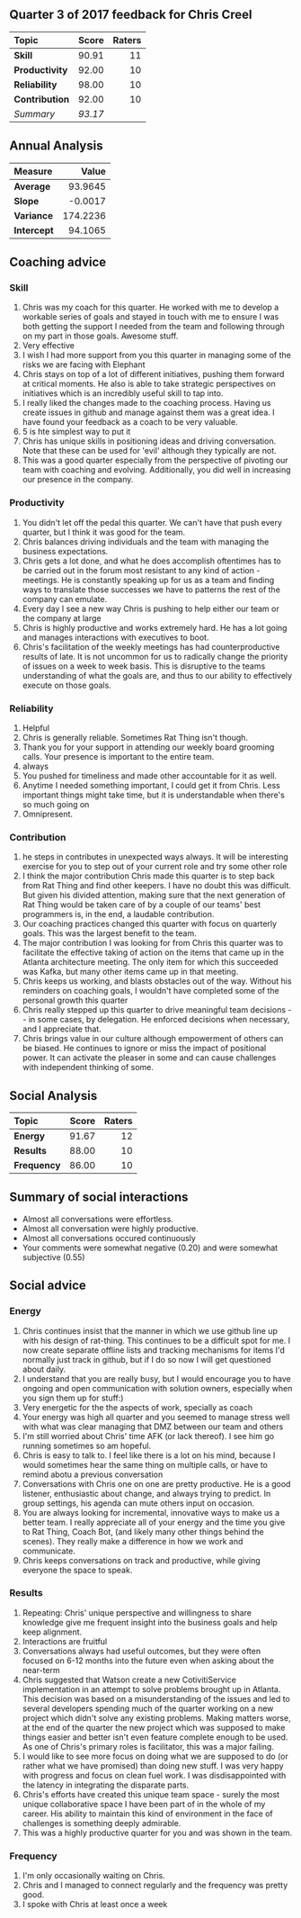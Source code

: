 ## Quarter 3 of 2017 feedback for Chris Creel
|Topic|Score|Raters|
|:---|---:|---:|
|**Skill**|90.91|11|
|**Productivity**|92.00|10|
|**Reliability**|98.00|10|
|**Contribution**|92.00|10|
|_*Summary*_|_*93.17*_||

## Annual Analysis
|Measure|Value|
|:---|---:|
|__Average__|93.9645|
|__Slope__|-0.0017|
|__Variance__|174.2236|
|__Intercept__|94.1065|

## Coaching advice
### Skill
1) Chris was my coach for this quarter. He worked with me to develop a workable series of goals and stayed in touch with me to ensure I was both getting the support I needed from the team and following through on my part in those goals. Awesome stuff.
2) Very effective
3) I wish I had more support from you this quarter in managing some of the risks we are facing with Elephant
4) Chris stays on top of a lot of different initiatives, pushing them forward at critical moments.  He also is able to take strategic perspectives on initiatives which is an incredibly useful skill to tap into.
5) I really liked the changes made to the coaching process. Having us create issues in github and manage against them was a great idea. I have found your feedback as a coach to be very valuable.
6) 5 is hte simplest way to put it
7) Chris has unique skills in positioning ideas and driving conversation. Note that these can be used for 'evil' although they typically are not. 
8) This was a good quarter especially from the perspective of pivoting our team with coaching and evolving.  Additionally, you did well in increasing our presence in the company.
### Productivity
1) You didn't let off the pedal this quarter.  We can't have that push every quarter, but I think it was good for the team.
2) Chris balances driving individuals and the team with managing the business expectations.
3) Chris gets a lot done, and what he does accomplish oftentimes has to be carried out in the forum most resistant to any kind of action - meetings.  He is constantly speaking up for us as a team and finding ways to translate those successes we have to patterns the rest of the company can emulate.
4) Every day I see a new way Chris is pushing to help either our team or the company at large
5) Chris is highly productive and works extremely hard. He has a lot going and manages interactions with executives to boot. 
6) Chris's facilitation of the weekly meetings has had counterproductive results of late. It is not uncommon for us to radically change the priority of issues on a week to week basis. This is disruptive to the teams understanding of what the goals are, and thus to our ability to effectively execute on those goals.
### Reliability
1) Helpful
2) Chris is generally reliable. Sometimes Rat Thing isn't though.
3) Thank you for your support in attending our weekly board grooming calls.  Your presence is important to the entire team.
4) always
5) You pushed for timeliness and made other accountable for it as well.
6) Anytime I needed something important, I could get it from Chris. Less important things might take time, but it is understandable when there's so much going on
7) Omnipresent.
### Contribution
1) he steps in contributes in unexpected ways always. It will be interesting exercise for you to step out of your current role and try some other role
2) I think the major contribution Chris made this quarter is to step back from Rat Thing and find other keepers.  I have no doubt this was difficult.  But given his divided attention, making sure that the next generation of Rat Thing would be taken care of by a couple of our teams' best programmers is, in the end, a laudable contribution.
3) Our coaching practices changed this quarter with focus on quarterly goals.  This was the largest benefit to the team.
4) The major contribution I was looking for from Chris this quarter was to facilitate the effective taking of action on the items that came up in the Atlanta architecture meeting. The only item for which this succeeded was Kafka, but many other items came up in that meeting.
5) Chris keeps us working, and blasts obstacles out of the way. Without his reminders on coaching goals, I wouldn't have completed some of the personal growth this quarter
6) Chris really stepped up this quarter to drive meaningful team decisions -- in some cases, by delegation. He enforced decisions when necessary, and I appreciate that.
7) Chris brings value in our culture although empowerment of others can be biased. He continues to ignore or miss the impact of positional power. It can activate the pleaser in some and can cause challenges with independent thinking of some.


## Social Analysis
|Topic|Score|Raters|
|:---|---:|---:|
|**Energy**|91.67|12|
|**Results**|88.00|10|
|**Frequency**|86.00|10|



## Summary of social interactions

   * Almost all conversations were effortless.
   * Almost all conversation were highly productive.
   * Almost all conversations occured continuously
   * Your comments were somewhat negative (0.20) and were somewhat subjective (0.55)

## Social advice
### Energy
1) Chris continues insist that the manner in which we use github line up with his design of rat-thing. This continues to be a difficult spot for me. I now create separate offline lists and tracking mechanisms for items I'd normally just track in github, but if I do so now I will get questioned about daily.
2) I understand that you are really busy, but I would encourage you to have ongoing and open communication with solution owners, especially when you sign them up for stuff:)
3) Very energetic for the the aspects of work, specially as coach
4) Your energy was high all quarter and you seemed to manage stress well with what was clear managing that DMZ between our team and others
5) I'm still worried about Chris' time AFK (or lack thereof). I see him go running sometimes so am hopeful.
6) Chris is easy to talk to. I feel like there is a lot on his mind, because I would sometimes hear the same thing on multiple calls, or have to remind abotu a previous conversation
7) Conversations with Chris one on one are pretty productive. He is a good listener, enthusiastic about change, and always trying to predict. In group settings, his agenda can mute others input on occasion.
8) You are always looking for incremental, innovative ways to make us a better team. I really appreciate all of your energy and the time you give to Rat Thing, Coach Bot, (and likely many other things behind the scenes). They really make a difference in how we work and communicate.
9) Chris keeps conversations on track and productive, while giving everyone the space to speak.
### Results
1) Repeating: Chris' unique perspective and willingness to share knowledge give me frequent insight into the business goals and help keep alignment.
2) Interactions are fruitful
3) Conversations always had useful outcomes, but they were often focused on 6-12 months into the future even when asking about the near-term
4) Chris suggested that Watson create a new CotivitiService implementation in an attempt to solve problems brought up in Atlanta. This decision was based on a misunderstanding of the issues and led to several developers spending much of the quarter working on a new project which didn't solve any existing problems. Making matters worse, at the end of the quarter the new project which was supposed to make things easier and better isn't even feature complete enough to be used. As one of Chris's primary roles is facilitator, this was a major failing.
5) I would like to see more focus on doing what we are supposed to do (or rather what we have promised) than doing new stuff. I was very happy with progress and focus on clean fuel work. I was disdisappointed with the latency in integrating the disparate parts.
6) Chris's efforts have created this unique team space - surely the most unique collaborative space I have been part of in the whole of my career.  His ability to maintain this kind of environment in the face of challenges is something deeply admirable.
7) This was a highly productive quarter for you and was shown in the team.
### Frequency
1) I'm only occasionally waiting on Chris.
2) Chris and I managed to connect regularly and the frequency was pretty good.
3) I spoke with Chris at least once a week
